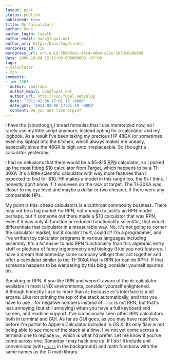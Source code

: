 ```yaml
---
layout: post
status: publish
published: true
title: On Calculators
author: Hans
author_login: fugalh
author_email: hans@fugal.net
author_url: http://hans.fugal.net/
wordpress_id: 730
wordpress_url: urn:uuid:7b0d3cec-44c4-40b4-a22e-1b30c6a6b069
date: 2006-10-08 15:15:00.000000000 -07:00
tags:
- calculator
- rpn
comments:
- id: 2363
  author: vontrapp
  author_email: von@fugal.net
  author_url: http://von.fugal.net/blog
  date: '2011-02-06 17:01:19 -0800'
  date_gmt: '2011-02-06 17:01:19 -0800'
  content: Do you not like orpie?
---
```

<p>I have the {sourdough,} bread formulas that I use memorized now, so I rarely use my little script anymore, instead opting for a calculator and my logbook. As a result I've been taking my precious HP 48GX (or sometimes even my laptop) into the kitchen, which always makes me uneasy, especially since the 48GX is nigh unto irreplaceable.  So I bought a calculator yesterday.</p>

<p>I had no delusions that there would be a $5-$15 <acronym title="Reverse Polish Notation">RPN</acronym> calculator, so I picked up the most fitting $10 calculator from Target, which happens to be a TI-30XA. It's a little scientific calculator with way more features than I expected to find for $10. HP makes a model in this range too, the 9s I think. I honestly don't know if it was even on the rack at target. The TI-30XA was closer to my eye level and maybe a dollar or two cheaper, if there were any comparable HPs. </p>

<p>My point is this: cheap calculators is a cutthroat commodity business. There may not be a big market for RPN, not enough to justify an RPN model perhaps, but if someone out there made a $10 calculator that was RPN, even if it was only 4-function or reduced functionality scientific, that would differentiate that calculator in a measurable way. No, it's not going to corner the calculator market, but it couldn't hurt, could it? I'm a programmer, and I've written toy calculator programs in various languages including assembly. It's a <em>lot</em> easier to add RPN functionality than this algebraic entry stuff or plethora of fancy trigonometry and biology (I kid you not) features. I have a dream that someday some company will get their act together and offer a calculator similar to the TI-30XA that is RPN (or can do RPN). If that someone happens to be wandering by this blog, consider yourself spurred on.</p>

<p>Speaking or RPN, if you like RPN and weren't aware of the <code>dc</code> calculator
available in most UNIX environments, consider yourself enlightened. Although
honestly I use <code>bc</code> more than <code>dc</code> because <code>dc</code>'s interface is a bit arcane.
Like not printing the top of the stack automatically, and that you have to use
<code>_</code> for negative numbers instead of <code>-</code>. <code>bc</code> is not RPN, but that's less
annoying (but still annoying) when you have a full keyboard and screen, and
readline support. I've occasionally seen other RPN calculators both in terminal
and GUI. As far as GUI goes, as you may have read here before I'm partial to
Apple's Calculator included in OS X. Its only flaw is not being able to see
more of the stack at a time. I've not yet come across a terminal one to replace
<code>bc</code>, which is what I'd prefer. Let me know if you've come across one. Someday
I may hack one up. If I do I'll include unit conversions (with
<a href="http://www.gnu.org/software/units/units.html"><code>units</code></a> in the background) and
math functions with the same names as the C math library.</p>
